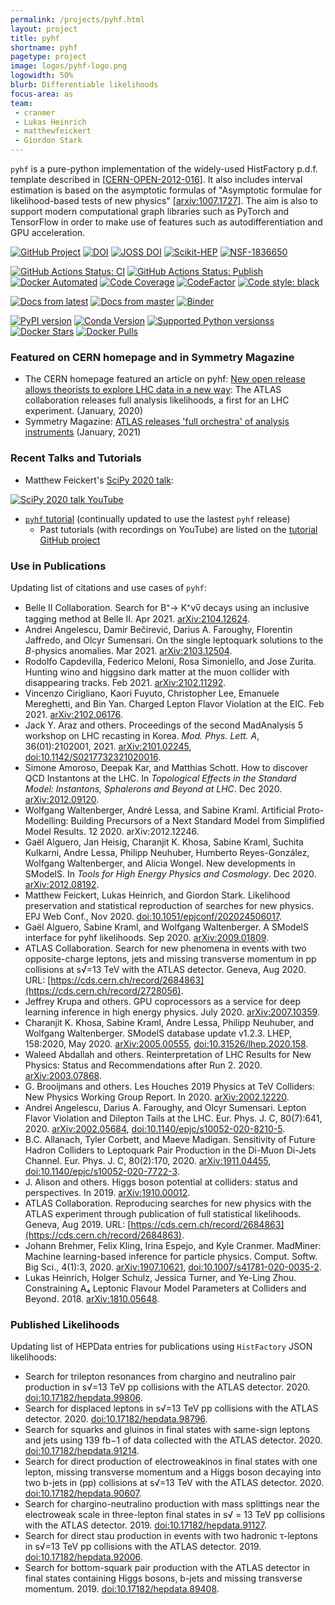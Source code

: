 ```yaml
---
permalink: /projects/pyhf.html
layout: project
title: pyhf
shortname: pyhf
pagetype: project
image: logos/pyhf-logo.png
logowidth: 50%
blurb: Differentiable likelihoods
focus-area: as
team:
 - cranmer
 - Lukas Heinrich
 - matthewfeickert
 - Giordon Stark
---
```



`pyhf` is a pure-python implementation of the widely-used HistFactory p.d.f. template described in [[CERN-OPEN-2012-016](https://cds.cern.ch/record/1456844)]. It also includes interval estimation is based on the asymptotic formulas of "Asymptotic formulae for likelihood-based tests of new physics" [[arxiv:1007.1727](https://arxiv.org/abs/1007.1727)]. The aim is also to support modern computational graph libraries such as PyTorch and TensorFlow in order to make use of features such as autodifferentiation and GPU acceleration.

[![GitHub Project](https://img.shields.io/badge/GitHub--blue?style=social&logo=GitHub)](https://github.com/scikit-hep/pyhf/)
[![DOI](https://zenodo.org/badge/DOI/10.5281/zenodo.1169739.svg)](https://doi.org/10.5281/zenodo.1169739)
[![JOSS DOI](https://joss.theoj.org/papers/10.21105/joss.02823/status.svg)](https://doi.org/10.21105/joss.02823)
[![Scikit-HEP](https://scikit-hep.org/assets/images/Scikit--HEP-Project-blue.svg)](https://scikit-hep.org/)
[![NSF-1836650](https://img.shields.io/badge/NSF-1836650-blue.svg)](https://nsf.gov/awardsearch/showAward?AWD_ID=1836650)

[![GitHub Actions Status: CI](https://github.com/scikit-hep/pyhf/workflows/CI/CD/badge.svg)](https://github.com/scikit-hep/pyhf/actions?query=workflow%3ACI%2FCD+branch%3Amaster)
[![GitHub Actions Status: Publish](https://github.com/scikit-hep/pyhf/workflows/publish%20distributions/badge.svg)](https://github.com/scikit-hep/pyhf/actions?query=workflow%3A%22publish+distributions%22+branch%3Amaster)
[![Docker Automated](https://img.shields.io/docker/automated/pyhf/pyhf.svg)](https://hub.docker.com/r/pyhf/pyhf/)
[![Code Coverage](https://codecov.io/gh/scikit-hep/pyhf/graph/badge.svg?branch=master)](https://codecov.io/gh/scikit-hep/pyhf?branch=master)
[![CodeFactor](https://www.codefactor.io/repository/github/scikit-hep/pyhf/badge)](https://www.codefactor.io/repository/github/scikit-hep/pyhf)
[![Code style: black](https://img.shields.io/badge/code%20style-black-000000.svg)](https://github.com/psf/black)

[![Docs from latest](https://img.shields.io/badge/docs-latest-blue.svg)](https://pyhf.readthedocs.io/)
[![Docs from master](https://img.shields.io/badge/docs-master-blue.svg)](https://scikit-hep.github.io/pyhf)
[![Binder](https://mybinder.org/badge_logo.svg)](https://mybinder.org/v2/gh/scikit-hep/pyhf/master?filepath=docs%2Fexamples%2Fnotebooks%2Fbinderexample%2FStatisticalAnalysis.ipynb)

[![PyPI version](https://badge.fury.io/py/pyhf.svg)](https://badge.fury.io/py/pyhf)
[![Conda Version](https://img.shields.io/conda/vn/conda-forge/pyhf.svg)](https://anaconda.org/conda-forge/pyhf)
[![Supported Python versionss](https://img.shields.io/pypi/pyversions/pyhf.svg)](https://pypi.org/project/pyhf/)
[![Docker Stars](https://img.shields.io/docker/stars/pyhf/pyhf.svg)](https://hub.docker.com/r/pyhf/pyhf/)
[![Docker Pulls](https://img.shields.io/docker/pulls/pyhf/pyhf.svg)](https://hub.docker.com/r/pyhf/pyhf/)

### Featured on CERN homepage and in Symmetry Magazine

- The CERN homepage featured an article on pyhf: [New open release allows theorists to explore LHC data in a new way](https://home.cern/news/news/knowledge-sharing/new-open-release-allows-theorists-explore-lhc-data-new-way):  The ATLAS collaboration releases full analysis likelihoods, a first for an LHC experiment. (January, 2020)
- Symmetry Magazine: [ATLAS releases 'full orchestra' of analysis instruments](https://www.symmetrymagazine.org/article/atlas-releases-full-orchestra-of-analysis-instruments) (January, 2021)

### Recent Talks and Tutorials

* Matthew Feickert's [SciPy 2020 talk](https://matthewfeickert.github.io/talk-SciPy-2020/index.html):

<!-- http://www.get-youtube-thumbnail.com/ -->
[![SciPy 2020 talk YouTube](http://i3.ytimg.com/vi/FrH9s3eB6fU/hqdefault.jpg)](https://youtu.be/FrH9s3eB6fU)

* [`pyhf` tutorial](https://pyhf.github.io/pyhf-tutorial/) (continually updated to use the lastest `pyhf` release)
   - Past tutorials (with recordings on YouTube) are listed on the [tutorial GitHub project](https://github.com/pyhf/pyhf-tutorial)

### Use in Publications

Updating list of citations and use cases of `pyhf`:

- Belle II Collaboration. Search for B⁺→ K⁺νν̅  decays using an inclusive tagging method at Belle II. Apr 2021. [arXiv:2104.12624](https://arxiv.org/abs/2104.12624).
- Andrei Angelescu, Damir Bečirević, Darius A. Faroughy, Florentin Jaffredo, and Olcyr Sumensari. On the single leptoquark solutions to the _B_-physics anomalies. Mar 2021. [arXiv:2103.12504](https://arxiv.org/abs/2103.12504).
- Rodolfo Capdevilla, Federico Meloni, Rosa Simoniello, and Jose Zurita. Hunting wino and higgsino dark matter at the muon collider with disappearing tracks. Feb 2021. [arXiv:2102.11292](https://arxiv.org/abs/2102.11292).
- Vincenzo Cirigliano, Kaori Fuyuto, Christopher Lee, Emanuele Mereghetti, and Bin Yan. Charged Lepton Flavor Violation at the EIC. Feb 2021. [arXiv:2102.06176](https://arxiv.org/abs/2102.06176).
- Jack Y. Araz and others. Proceedings of the second MadAnalysis 5 workshop on LHC recasting in Korea. _Mod. Phys. Lett. A_, 36(01):2102001, 2021. [arXiv:2101.02245](https://arxiv.org/abs/2101.02245), [doi:10.1142/S0217732321020016](https://doi.org/10.1142/S0217732321020016).
- Simone Amoroso, Deepak Kar, and Matthias Schott. How to discover QCD Instantons at the LHC. In _Topological Effects in the Standard Model: Instantons, Sphalerons and Beyond at LHC_. Dec 2020. [arXiv:2012.09120](https://arxiv.org/abs/2012.09120).
- Wolfgang Waltenberger, André Lessa, and Sabine Kraml. Artificial Proto-Modelling: Building Precursors of a Next Standard Model from Simplified Model Results. 12 2020. arXiv:2012.12246.
- Gaël Alguero, Jan Heisig, Charanjit K. Khosa, Sabine Kraml, Suchita Kulkarni, Andre Lessa, Philipp Neuhuber, Humberto Reyes-González, Wolfgang Waltenberger, and Alicia Wongel. New developments in SModelS. In _Tools for High Energy Physics and Cosmology_. Dec 2020. [arXiv:2012.08192](https://arxiv.org/abs/2012.08192).
- Matthew Feickert, Lukas Heinrich, and Giordon Stark. Likelihood preservation and statistical reproduction of searches for new physics. EPJ Web Conf., Nov 2020. [doi:10.1051/epjconf/202024506017](https://doi.org/10.1051/epjconf/202024506017).
- Gaël Alguero, Sabine Kraml, and Wolfgang Waltenberger. A SModelS interface for pyhf likelihoods. Sep 2020. [arXiv:2009.01809](https://arxiv.org/abs/2009.01809).
- ATLAS Collaboration. Search for new phenomena in events with two opposite-charge leptons, jets and missing transverse momentum in pp collisions at s√=13 TeV with the ATLAS detector. Geneva, Aug 2020. URL: [https://cds.cern.ch/record/2684863](https://cds.cern.ch/record/2728056).
- Jeffrey Krupa and others. GPU coprocessors as a service for deep learning inference in high energy physics. July 2020. [arXiv:2007.10359](https://arxiv.org/abs/2007.10359).
- Charanjit K. Khosa, Sabine Kraml, Andre Lessa, Philipp Neuhuber, and Wolfgang Waltenberger. SModelS database update v1.2.3. LHEP, 158:2020, May 2020. [arXiv:2005.00555](https://arxiv.org/abs/2005.00555), [doi:10.31526/lhep.2020.158](https://doi.org/10.31526/lhep.2020.158).
- Waleed Abdallah and others. Reinterpretation of LHC Results for New Physics: Status and Recommendations after Run 2. 2020. [arXiv:2003.07868](https://arxiv.org/abs/2003.07868).
- G. Brooijmans and others. Les Houches 2019 Physics at TeV Colliders: New Physics Working Group Report. In 2020. [arXiv:2002.12220](https://arxiv.org/abs/2002.12220).
- Andrei Angelescu, Darius A. Faroughy, and Olcyr Sumensari. Lepton Flavor Violation and Dilepton Tails at the LHC. Eur. Phys. J. C, 80(7):641, 2020. [arXiv:2002.05684](https://arxiv.org/abs/2002.05684), [doi:10.1140/epjc/s10052-020-8210-5](https://doi.org/10.1140/epjc/s10052-020-8210-5).
- B.C. Allanach, Tyler Corbett, and Maeve Madigan. Sensitivity of Future Hadron Colliders to Leptoquark Pair Production in the Di-Muon Di-Jets Channel. Eur. Phys. J. C, 80(2):170, 2020. [arXiv:1911.04455](https://arxiv.org/abs/1911.04455), [doi:10.1140/epjc/s10052-020-7722-3](https://doi.org/10.1140/epjc/s10052-020-7722-3).
- J. Alison and others. Higgs boson potential at colliders: status and perspectives. In 2019. [arXiv:1910.00012](https://arxiv.org/abs/1910.00012).
- ATLAS Collaboration. Reproducing searches for new physics with the ATLAS experiment through publication of full statistical likelihoods. Geneva, Aug 2019. URL: [https://cds.cern.ch/record/2684863](https://cds.cern.ch/record/2684863).
- Johann Brehmer, Felix Kling, Irina Espejo, and Kyle Cranmer. MadMiner: Machine learning-based inference for particle physics. Comput. Softw. Big Sci., 4(1):3, 2020. [arXiv:1907.10621](https://arxiv.org/abs/1907.10621), [doi:10.1007/s41781-020-0035-2](https://doi.org/10.1007/s41781-020-0035-2).
- Lukas Heinrich, Holger Schulz, Jessica Turner, and Ye-Ling Zhou. Constraining A₄ Leptonic Flavour Model Parameters at Colliders and Beyond. 2018. [arXiv:1810.05648](https://arxiv.org/abs/1810.05648).

### Published Likelihoods

Updating list of HEPData entries for publications using `HistFactory` JSON likelihoods:

- Search for trilepton resonances from chargino and neutralino pair production in s√=13 TeV pp collisions with the ATLAS detector. 2020. [doi:10.17182/hepdata.99806](https://doi.org/10.17182/hepdata.99806).
- Search for displaced leptons in s√=13 TeV pp collisions with the ATLAS detector. 2020. [doi:10.17182/hepdata.98796](https://doi.org/10.17182/hepdata.98796).
- Search for squarks and gluinos in final states with same-sign leptons and jets using 139 fb−1 of data collected with the ATLAS detector. 2020. [doi:10.17182/hepdata.91214](https://doi.org/10.17182/hepdata.91214).
- Search for direct production of electroweakinos in final states with one lepton, missing transverse momentum and a Higgs boson decaying into two b-jets in (pp) collisions at s√=13 TeV with the ATLAS detector. 2020. [doi:10.17182/hepdata.90607](https://doi.org/10.17182/hepdata.90607).
- Search for chargino-neutralino production with mass splittings near the electroweak scale in three-lepton final states in s√ = 13 TeV pp collisions with the ATLAS detector. 2019. [doi:10.17182/hepdata.91127](https://doi.org/10.17182/hepdata.91127).
- Search for direct stau production in events with two hadronic τ-leptons in s√=13 TeV pp collisions with the ATLAS detector. 2019. [doi:10.17182/hepdata.92006](https://doi.org/10.17182/hepdata.92006).
- Search for bottom-squark pair production with the ATLAS detector in final states containing Higgs bosons, b-jets and missing transverse momentum. 2019. [doi:10.17182/hepdata.89408](https://doi.org/10.17182/hepdata.89408).
